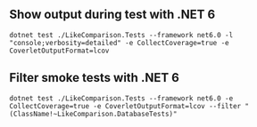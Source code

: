 ## Show output during test with .NET 6

```dotnet test ./LikeComparison.Tests --framework net6.0 -l "console;verbosity=detailed" -e CollectCoverage=true -e CoverletOutputFormat=lcov```

## Filter smoke tests with .NET 6

```dotnet test ./LikeComparison.Tests --framework net6.0 -e CollectCoverage=true -e CoverletOutputFormat=lcov --filter "(ClassName!~LikeComparison.DatabaseTests)"```